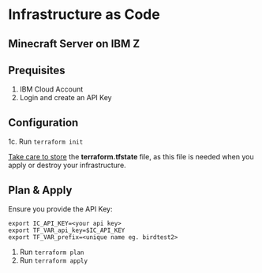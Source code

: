 # Infrastructure as Code

## Minecraft Server on IBM Z 


## Prequisites

1. IBM Cloud Account
2. Login and create an API Key


## Configuration

1c. Run `terraform init`

[Take care to store](https://spacelift.io/blog/terraform-state) the **terraform.tfstate** file, as this file is needed when you apply or destroy your infrastructure.

## Plan & Apply

Ensure you provide the API Key:

```
export IC_API_KEY=<your api key>
export TF_VAR_api_key=$IC_API_KEY
export TF_VAR_prefix=<unique name eg. birdtest2>
```

1. Run `terraform plan`
2. Run `terraform apply`
